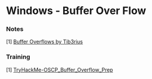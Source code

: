 # Windows - Buffer Over Flow


### Notes

[1] [Buffer Overflows by Tib3rius](https://github.com/Tib3rius/Pentest-Cheatsheets/blob/master/exploits/buffer-overflows.rst)


### Training
[1] [TryHackMe-OSCP_Buffer_Overflow_Prep](https://tryhackme.com/room/bufferoverflowprep)
